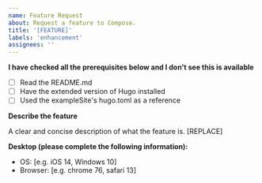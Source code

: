 ```yaml
---
name: Feature Request
about: Request a feature to Compose.
title: '[FEATURE]'
labels: 'enhancement'
assignees: ''
---
```


**I have checked all the prerequisites below and I don't see this is available**

- [ ] Read the README.md
- [ ] Have the extended version of Hugo installed
- [ ] Used the exampleSite's hugo.toml as a reference

**Describe the feature**

A clear and concise description of what the feature is. [REPLACE]

**Desktop (please complete the following information):**
 - OS: [e.g. iOS 14, Windows 10]
 - Browser: [e.g. chrome 76, safari 13]
